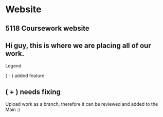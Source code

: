 # Website
5118 Coursework website
----------------------------
Hi guy, this is where we are placing all of our work.
----------------------------
Legend

( - ) added feature

( + ) needs fixing
---------------------------
Upload work as a branch, therefore it can be reviewed and added to the Main :)
